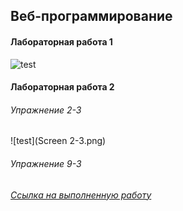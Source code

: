 
## Веб-программирование
#### Лабораторная работа 1
![test](Screen.png)

#### Лабораторная работа 2
###### Упражнение 2-3
![test](Screen 2-3.png)

###### Упражнение 9-3
###### [Ссылка на выполненную работу](https://daniillitvochenko.github.io/task9-3/)
